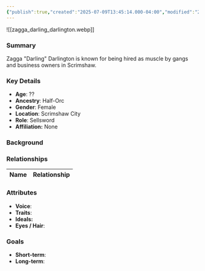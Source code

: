 ```yaml
---
{"publish":true,"created":"2025-07-09T13:45:14.000-04:00","modified":"2025-07-09T13:54:33.000-04:00","cssclasses":""}
---
```



![[zagga_darling_darlington.webp]]
### Summary
Zagga "Darling" Darlington is known for being hired as muscle by gangs and business owners in Scrimshaw.

### Key Details
- **Age**: ??
- **Ancestry**: Half-Orc
- **Gender**: Female
- **Location**: Scrimshaw City
- **Role**: Sellsword
- **Affiliation:** None

### Background


### Relationships

| Name  | Relationship |
| ----- | ------------ |

### Attributes
- **Voice**:
- **Traits**:  
- **Ideals:**
- **Eyes / Hair**:  

### Goals
- **Short-term**:  
- **Long-term**:  

